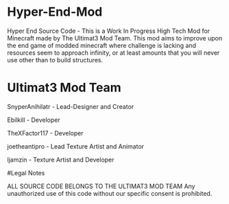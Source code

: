 # Hyper-End-Mod
Hyper End Source Code - This is a Work In Progress High Tech Mod for Minecraft made by The Ultimat3 Mod Team. This mod aims to improve upon the end game of modded minecraft where challenge is lacking and resources seem to approach infinity, or at least amounts that you will never use other than to build structures. 

# Ultimat3 Mod Team

SnyperAnihilatr - Lead-Designer and Creator

Ebilkill - Developer

TheXFactor117 - Developer

joetheantipro - Lead Texture Artist and Animator

ljamzin - Texture Artist and Developer

#Legal Notes

ALL SOURCE CODE BELONGS TO THE ULTIMAT3 MOD TEAM 
Any unauthorized use of this code without our specific consent is prohibited.
